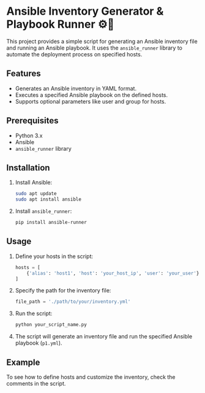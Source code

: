 # Ansible Inventory Generator & Playbook Runner ⚙️🚀

This project provides a simple script for generating an Ansible inventory file and running an Ansible playbook. It uses the `ansible_runner` library to automate the deployment process on specified hosts.

## Features

- Generates an Ansible inventory in YAML format.
- Executes a specified Ansible playbook on the defined hosts.
- Supports optional parameters like user and group for hosts.

## Prerequisites

- Python 3.x
- Ansible
- `ansible_runner` library

## Installation

1. Install Ansible:

   ```bash
   sudo apt update
   sudo apt install ansible
   ```

2. Install `ansible_runner`:

   ```bash
   pip install ansible-runner
   ```

## Usage

1. Define your hosts in the script:
   ```python
   hosts = [
       {'alias': 'host1', 'host': 'your_host_ip', 'user': 'your_user'}
   ]
   ```

2. Specify the path for the inventory file:
   ```python
   file_path = './path/to/your/inventory.yml'
   ```

3. Run the script:
   ```bash
   python your_script_name.py
   ```

4. The script will generate an inventory file and run the specified Ansible playbook (`p1.yml`).

## Example

To see how to define hosts and customize the inventory, check the comments in the script.
